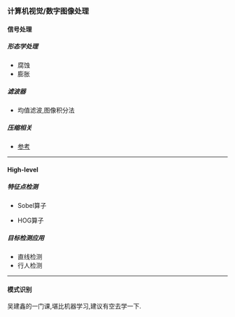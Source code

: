 ### 计算机视觉/数字图像处理

#### 信号处理

##### 形态学处理

- 腐蚀
- 膨胀

##### 滤波器

- 均值滤波,图像积分法

##### 压缩相关

- [参考](./details/图像视频压缩相关.md)



---

#### High-level

##### 特征点检测

- Sobel算子

- HOG算子

##### 目标检测应用

- 直线检测
- 行人检测

---



#### 模式识别

吴建鑫的一门课,堪比机器学习,建议有空去学一下.

